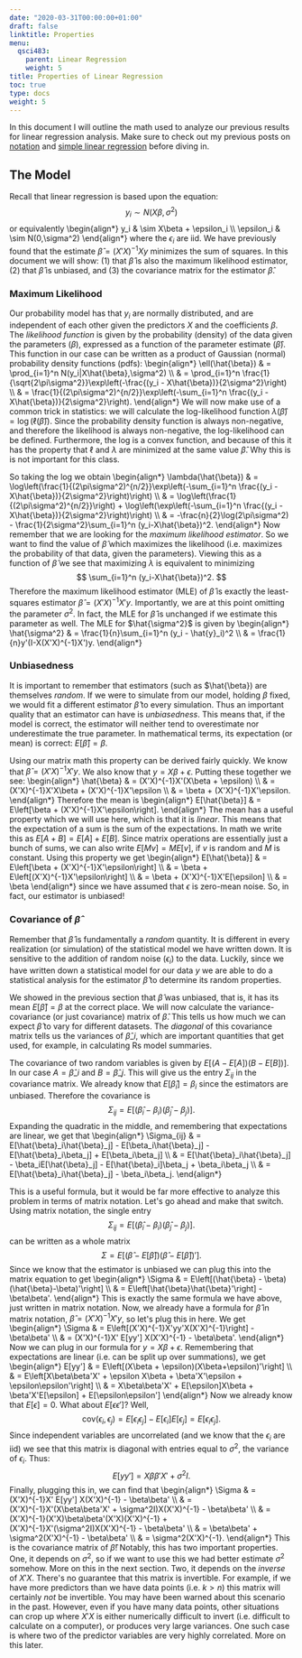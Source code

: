 ```yaml
---
date: "2020-03-31T00:00:00+01:00"
draft: false
linktitle: Properties
menu:
  qsci483:
    parent: Linear Regression
    weight: 5
title: Properties of Linear Regression
toc: true
type: docs
weight: 5
---
```


In this document I will outline the math used to analyze our previous results for linear regression analysis. Make sure to check out my previous posts on [notation](/courses/qsci483/notation) and [simple linear regression](/courses/qsci483/linear-regression/linear-regression) before diving in. 

## The Model ##

Recall that linear regression is based upon the equation:
$$
y_i \sim N(X\beta,\sigma^2)
$$
or equivalently 
\begin{align*}
y_i & \sim X\beta + \epsilon_i \\\\
\epsilon_i & \sim N(0,\sigma^2)
\end{align*}
where the $\epsilon_i$ are iid. We have previously found that the estimate $\hat{\beta} = (X'X)^{-1}Xy$ minimizes the sum of squares. In this document we will show: (1) that $\hat{\beta}$ is also the maximum likelihood estimator, (2) that $\hat{\beta}$ is unbiased, and (3) the covariance matrix for the estimator $\hat{\beta}$.

### Maximum Likelihood ###

Our probability model has that $y_i$ are normally distributed, and are independent of each other given the predictors $X$ and the coefficients $\beta$. The _likelihood function_ is given by the probability (density) of the data given the parameters ($\beta$), expressed as a function of the parameter estimate ($\hat{\beta}$). This function in our case can be written as a product of Gaussian (normal) probability density functions (pdfs):
\begin{align*}
\ell(\hat{\beta}) & = \prod_{i=1}^n N(y_i|X\hat{\beta},\sigma^2) \\\\
& = \prod_{i=1}^n \frac{1}{\sqrt{2\pi\sigma^2}}\exp\left(-\frac{(y_i - X\hat{\beta})}{2\sigma^2}\right) \\\\
& = \frac{1}{(2\pi\sigma^2)^{n/2}}\exp\left(-\sum_{i=1}^n \frac{(y_i - X\hat{\beta})}{2\sigma^2}\right).
\end{align*}
We will now make use of a common trick in statistics: we will calculate the log-likelihood function $\lambda(\hat{\beta}) = \log(\ell(\hat{\beta}))$. Since the probability density function is always non-negative, and therefore the likelihood is always non-negative, the log-likelihood can be defined. Furthermore, the log is a convex function, and because of this it has the property that $\ell$ and $\lambda$ are minimized at the same value $\hat{\beta}$. Why this is is not important for this class.

So taking the log we obtain
\begin{align*}
\lambda(\hat{\beta})
& = \log\left(\frac{1}{(2\pi\sigma^2)^{n/2}}\exp\left(-\sum_{i=1}^n \frac{(y_i - X\hat{\beta})}{2\sigma^2}\right)\right) \\\\
& = \log\left(\frac{1}{(2\pi\sigma^2)^{n/2}}\right) + \log\left(\exp\left(-\sum_{i=1}^n \frac{(y_i - X\hat{\beta})}{2\sigma^2}\right)\right) \\\\
& = -\frac{n}{2}\log(2\pi\sigma^2) - \frac{1}{2\sigma^2}\sum_{i=1}^n (y_i-X\hat{\beta})^2.
\end{align*}
Now remember that we are looking for the _maximum likelihood estimator_. So we want to find the value of $\hat{\beta}$ which maximizes the likelihood (i.e. maximizes the probability of that data, given the parameters). Viewing this as a function of $\hat{\beta}$ we see that maximizing $\lambda$ is equivalent to minimizing
$$
\sum_{i=1}^n (y_i-X\hat{\beta})^2.
$$
Therefore the maximum likelihood estimator (MLE) of $\hat{\beta}$ is exactly the least-squares estimator $\hat{\beta} = (X'X)^{-1}X'y$. Importantly, we are at this point omitting the parameter $\sigma^2$. In fact, the MLE for $\hat{\beta}$ is unchanged if we estimate this parameter as well. The MLE for $\hat{\sigma^2}$ is given by
\begin{align*}
\hat{\sigma^2}
& = \frac{1}{n}\sum_{i=1}^n (y_i - \hat{y}_i)^2 \\\\
& = \frac{1}{n}y'(I-X(X'X)^{-1}X')y.
\end{align*}

### Unbiasedness ###

It is important to remember that estimators (such as $\hat{\beta}) are themselves _random_. If we were to simulate from our model, holding $\beta$ fixed, we would fit a different estimator $\hat{\beta}$ to every simulation. Thus an important quality that an estimator can have is _unbiasedness_. This means that, if the model is correct, the estimator will neither tend to overestimate nor underestimate the true parameter. In mathematical terms, its expectation (or mean) is correct: $E[\hat{\beta}] = \beta$.

Using our matrix math this property can be derived fairly quickly. We know that $\hat{\beta} = (X'X)^{-1}X'y$. We also know that $y = X\beta + \epsilon$. Putting these together we see:
\begin{align*}
\hat{\beta}
& = (X'X)^{-1}X'(X\beta + \epsilon) \\\\
& = (X'X)^{-1}X'X\beta + (X'X)^{-1}X'\epsilon \\\\
& = \beta + (X'X)^{-1}X'\epsilon.
\end{align*}
Therefore the mean is
\begin{align*}
E[\hat{\beta}]
& = E\left[\beta + (X'X)^{-1}X'\epsilon\right].
\end{align*}
The mean has a useful property which we will use here, which is that it is _linear_. This means that the expectation of a sum is the sum of the expectations. In math we write this as $E[A+B] = E[A] + E[B]$. Since matrix operations are essentially just a bunch of sums, we can also write $E[Mv] = ME[v]$, if $v$ is random and $M$ is constant. Using this property we get
\begin{align*}
E[\hat{\beta}]
& = E\left[\beta + (X'X)^{-1}X'\epsilon\right] \\\\
& = \beta + E\left[(X'X)^{-1}X'\epsilon\right] \\\\
& = \beta + (X'X)^{-1}X'E[\epsilon] \\\\
& = \beta
\end{align*}
since we have assumed that $\epsilon$ is zero-mean noise. So, in fact, our estimator is unbiased!

### Covariance of $\hat{\beta}$ ###

Remember that $\hat{\beta}$ is fundamentally a _random_ quantity. It is different in every realization (or simulation) of the statistical model we have written down. It is sensitive to the addition of random noise ($\epsilon_{i}$) to the data. Luckily, since we have written down a statistical model for our data $y$ we are able to do a statistical analysis for the estimator $\hat{\beta}$ to determine its random properties.

We showed in the previous section that $\hat{\beta}$ was unbiased, that is, it has its mean $E[\hat{\beta}] = \beta$ at the correct place. We will now calculate the variance-covariance (or just covariance) matrix of $\hat{\beta}$. This tells us how much we can expect $\hat{\beta}$ to vary for different datasets. The _diagonal_ of this covariance matrix tells us the variances of $\hat{\beta}\_{i}$, which are important quantities that get used, for example, in calculating Rs model summaries.


The covariance of two random variables is given by $E[(A-E[A])(B-E[B])]$. In our case $A = \hat{\beta}\_{i}$ and $B = \hat{\beta}\_{j}$. This will give us the entry $\Sigma_{ij}$ in the covariance matrix. We already know that $E[\hat{\beta}_{i}] = \beta_{i}$ since the estimators are unbiased. Therefore the covariance is 
$$
\Sigma_{ij} = E\left[(\hat{\beta}_{i} - \beta_{i})(\hat{\beta}_{j} - \beta_{j})\right].
$$
Expanding the quadratic in the middle, and remembering that expectations are linear, we get that
\begin{align*}
\Sigma_{ij}
& = E[\hat{\beta}_i\hat{\beta}_j] - E[\beta_i\hat{\beta}_j] - E[\hat{\beta}_i\beta_j] + E[\beta_i\beta_j] \\\\
& = E[\hat{\beta}_i\hat{\beta}_j] - \beta_iE[\hat{\beta}_j] - E[\hat{\beta}_i]\beta_j + \beta_i\beta_j \\\\
& = E[\hat{\beta}_i\hat{\beta}_j] - \beta_i\beta_j.
\end{align*}


This is a useful formula, but it would be far more effective to analyze this problem in terms of matrix notation. Let's go ahead and make that switch. Using matrix notation, the single entry
$$
\Sigma_{ij} = E\left[(\hat{\beta}_i - \beta_i)(\hat{\beta}_j - \beta_j)\right].
$$
can be written as a whole matrix
$$
\Sigma = E\left[(\hat{\beta} - E[\hat{\beta}])(\hat{\beta} - E[\hat{\beta}])'\right].
$$
Since we know that the estimator is unbiased we can plug this into the matrix equation to get
\begin{align*}
\Sigma
& = E\left[(\hat{\beta} - \beta)(\hat{\beta}-\beta)'\right] \\\\
& = E\left[\hat{\beta}\hat{\beta}'\right] - \beta\beta'.
\end{align*}
This is exactly the same formula we have above, just written in matrix notation. Now, we already have a formula for $\hat{\beta}$ in matrix notation, $\hat{\beta} = (X'X)^{-1}X'y$, so let's plug this in here. We get
\begin{align*}
\Sigma
& = E\left[(X'X)^{-1}X'yy'X(X'X)^{-1}\right] - \beta\beta' \\\\
& = (X'X)^{-1}X' E[yy'] X(X'X)^{-1} - \beta\beta'.
\end{align*}
Now we can plug in our formula for $y = X\beta + \epsilon$. Remembering that expectations are linear (i.e. can be split up over summations), we get
\begin{align*}
E[yy']
& = E\left[(X\beta + \epsilon)(X\beta+\epsilon)'\right] \\\\
& = E\left[X\beta\beta'X' + \epsilon X\beta + \beta'X'\epsilon + \epsilon\epsilon'\right] \\\\
& = X\beta\beta'X' + E[\epsilon]X\beta + \beta'X'E[\epsilon] + E[\epsilon\epsilon'] 
\end{align*}
Now we already know that $E[\epsilon] = 0$. What about $E[\epsilon\epsilon']$? Well,
$$
\mbox{cov}(\epsilon_i,\epsilon_j) = E[\epsilon_i\epsilon_j] - E[\epsilon_i]E[\epsilon_j] = E[\epsilon_i\epsilon_j].
$$
Since independent variables are uncorrelated (and we know that the $\epsilon_i$ are iid) we see that this matrix is diagonal with entries equal to $\sigma^2$, the variance of $\epsilon_i$. Thus:
$$
E[yy'] = X\beta\beta'X' + \sigma^2I.
$$
Finally, plugging this in, we can find that
\begin{align*}
\Sigma & = (X'X)^{-1}X' E[yy'] X(X'X)^{-1} - \beta\beta' \\\\
& = (X'X)^{-1}X'(X\beta\beta'X' + \sigma^2I)X(X'X)^{-1} - \beta\beta' \\\\
& = (X'X)^{-1}(X'X)\beta\beta'(X'X)(X'X)^{-1} + (X'X)^{-1}X'(\sigma^2I)X(X'X)^{-1} - \beta\beta' \\\\
& = \beta\beta' + \sigma^2(X'X)^{-1} - \beta\beta' \\\\
& = \sigma^2(X'X)^{-1}.
\end{align*}
This is the covariance matrix of $\hat{\beta}$! Notably, this has two important properties. One, it depends on $\sigma^2$, so if we want to use this we had better estimate $\sigma^2$ somehow. More on this in the next section. Two, it depends on the _inverse_ of $X'X$. There's no guarantee that this matrix is invertible. For example, if we have more predictors than we have data points (i.e. $k > n$) this matrix will certainly _not_ be invertible. You may have been warned about this scenario in the past. However, even if you have many data points, other situations can crop up where $X'X$ is either numerically difficult to invert (i.e. difficult to calculate on a computer), or produces very large variances. One such case is where two of the predictor variables are very highly correlated. More on this later. 